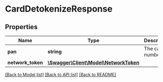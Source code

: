 # CardDetokenizeResponse

## Properties
Name | Type | Description | Notes
------------ | ------------- | ------------- | -------------
**pan** | **string** | The card number. | [optional] 
**network_token** | [**\Swagger\Client\Model\NetworkToken**](NetworkToken.md) |  | [optional] 

[[Back to Model list]](../../README.md#documentation-for-models) [[Back to API list]](../../README.md#documentation-for-api-endpoints) [[Back to README]](../../README.md)


